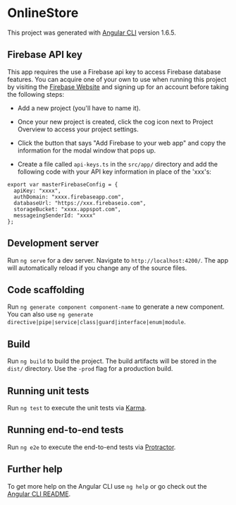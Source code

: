 # OnlineStore

This project was generated with [Angular CLI](https://github.com/angular/angular-cli) version 1.6.5.

## Firebase API key

This app requires the use a Firebase api key to access Firebase database features. You can acquire one of your own to use when running this project by visiting the [Firebase Website](https://firebase.google.com) and signing up for an account before taking the following steps:

* Add a new project (you'll have to name it).

* Once your new project is created, click the cog icon next to Project Overview to access your project settings.

* Click the button that says "Add Firebase to your web app" and copy the information for the modal window that pops up.

* Create a file called `api-keys.ts` in the `src/app/` directory and add the following code with your API key information in place of the 'xxx's:
```
export var masterFirebaseConfig = {
  apiKey: "xxxx",
  authDomain: "xxxx.firebaseapp.com",
  databaseUrl: "https://xxx.firebaseio.com",
  storageBucket: "xxxx.appspot.com",
  messageingSenderId: "xxxx"
};
```

## Development server

Run `ng serve` for a dev server. Navigate to `http://localhost:4200/`. The app will automatically reload if you change any of the source files.

## Code scaffolding

Run `ng generate component component-name` to generate a new component. You can also use `ng generate directive|pipe|service|class|guard|interface|enum|module`.

## Build

Run `ng build` to build the project. The build artifacts will be stored in the `dist/` directory. Use the `-prod` flag for a production build.

## Running unit tests

Run `ng test` to execute the unit tests via [Karma](https://karma-runner.github.io).

## Running end-to-end tests

Run `ng e2e` to execute the end-to-end tests via [Protractor](http://www.protractortest.org/).

## Further help

To get more help on the Angular CLI use `ng help` or go check out the [Angular CLI README](https://github.com/angular/angular-cli/blob/master/README.md).
